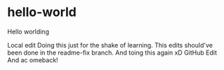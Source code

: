# hello-world
Hello worlding

Local edit
Doing this just for the shake of learning.
This edits should've been done in the readme-fix branch.
And toing this again xD
GitHub Edit
And ac omeback!
